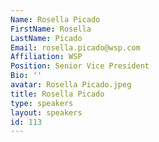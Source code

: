 ```yaml
---
Name: Rosella Picado
FirstName: Rosella
LastName: Picado
Email: rosella.picado@wsp.com
Affiliation: WSP
Position: Senior Vice President
Bio: ''
avatar: Rosella Picado.jpeg
title: Rosella Picado
type: speakers
layout: speakers
id: 113
---
```

